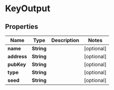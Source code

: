 # KeyOutput

## Properties
Name | Type | Description | Notes
------------ | ------------- | ------------- | -------------
**name** | **String** |  |  [optional]
**address** | **String** |  |  [optional]
**pubKey** | **String** |  |  [optional]
**type** | **String** |  |  [optional]
**seed** | **String** |  |  [optional]
